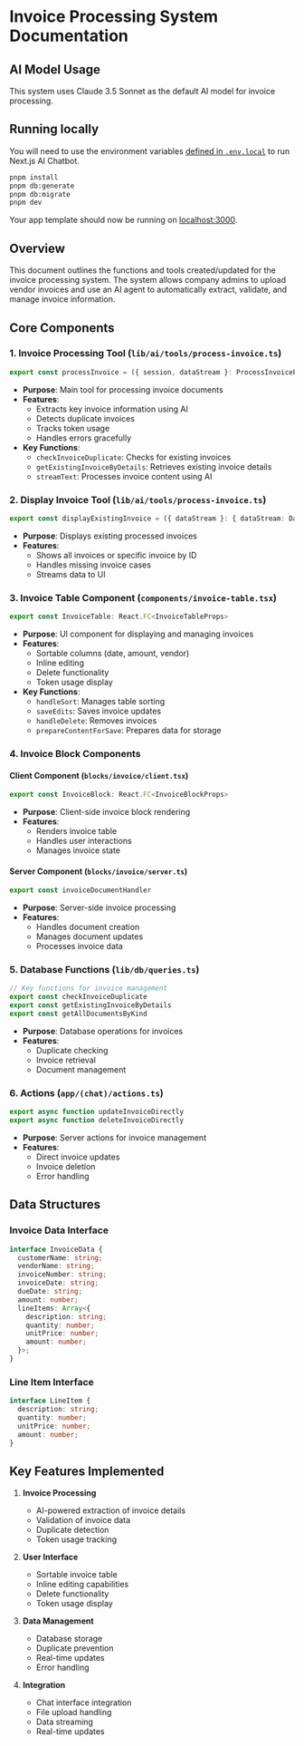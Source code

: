 # Invoice Processing System Documentation

## AI Model Usage
This system uses Claude 3.5 Sonnet as the default AI model for invoice processing. 

## Running locally

You will need to use the environment variables [defined in `.env.local`](.env.local) to run Next.js AI Chatbot. 

```bash
pnpm install
pnpm db:generate
pnpm db:migrate
pnpm dev
```

Your app template should now be running on [localhost:3000](http://localhost:3000/).

## Overview
This document outlines the functions and tools created/updated for the invoice processing system. The system allows company admins to upload vendor invoices and use an AI agent to automatically extract, validate, and manage invoice information.

## Core Components

### 1. Invoice Processing Tool (`lib/ai/tools/process-invoice.ts`)
```typescript
export const processInvoice = ({ session, dataStream }: ProcessInvoiceProps)
```
- **Purpose**: Main tool for processing invoice documents
- **Features**:
  - Extracts key invoice information using AI
  - Detects duplicate invoices
  - Tracks token usage
  - Handles errors gracefully
- **Key Functions**:
  - `checkInvoiceDuplicate`: Checks for existing invoices
  - `getExistingInvoiceByDetails`: Retrieves existing invoice details
  - `streamText`: Processes invoice content using AI

### 2. Display Invoice Tool (`lib/ai/tools/process-invoice.ts`)
```typescript
export const displayExistingInvoice = ({ dataStream }: { dataStream: DataStreamWriter })
```
- **Purpose**: Displays existing processed invoices
- **Features**:
  - Shows all invoices or specific invoice by ID
  - Handles missing invoice cases
  - Streams data to UI

### 3. Invoice Table Component (`components/invoice-table.tsx`)
```typescript
export const InvoiceTable: React.FC<InvoiceTableProps>
```
- **Purpose**: UI component for displaying and managing invoices
- **Features**:
  - Sortable columns (date, amount, vendor)
  - Inline editing
  - Delete functionality
  - Token usage display
- **Key Functions**:
  - `handleSort`: Manages table sorting
  - `saveEdits`: Saves invoice updates
  - `handleDelete`: Removes invoices
  - `prepareContentForSave`: Prepares data for storage

### 4. Invoice Block Components

#### Client Component (`blocks/invoice/client.tsx`)
```typescript
export const InvoiceBlock: React.FC<InvoiceBlockProps>
```
- **Purpose**: Client-side invoice block rendering
- **Features**:
  - Renders invoice table
  - Handles user interactions
  - Manages invoice state

#### Server Component (`blocks/invoice/server.ts`)
```typescript
export const invoiceDocumentHandler
```
- **Purpose**: Server-side invoice processing
- **Features**:
  - Handles document creation
  - Manages document updates
  - Processes invoice data

### 5. Database Functions (`lib/db/queries.ts`)
```typescript
// Key functions for invoice management
export const checkInvoiceDuplicate
export const getExistingInvoiceByDetails
export const getAllDocumentsByKind
```
- **Purpose**: Database operations for invoices
- **Features**:
  - Duplicate checking
  - Invoice retrieval
  - Document management

### 6. Actions (`app/(chat)/actions.ts`)
```typescript
export async function updateInvoiceDirectly
export async function deleteInvoiceDirectly
```
- **Purpose**: Server actions for invoice management
- **Features**:
  - Direct invoice updates
  - Invoice deletion
  - Error handling

## Data Structures

### Invoice Data Interface
```typescript
interface InvoiceData {
  customerName: string;
  vendorName: string;
  invoiceNumber: string;
  invoiceDate: string;
  dueDate: string;
  amount: number;
  lineItems: Array<{
    description: string;
    quantity: number;
    unitPrice: number;
    amount: number;
  }>;
}
```

### Line Item Interface
```typescript
interface LineItem {
  description: string;
  quantity: number;
  unitPrice: number;
  amount: number;
}
```

## Key Features Implemented

1. **Invoice Processing**
   - AI-powered extraction of invoice details
   - Validation of invoice data
   - Duplicate detection
   - Token usage tracking

2. **User Interface**
   - Sortable invoice table
   - Inline editing capabilities
   - Delete functionality
   - Token usage display

3. **Data Management**
   - Database storage
   - Duplicate prevention
   - Real-time updates
   - Error handling

4. **Integration**
   - Chat interface integration
   - File upload handling
   - Data streaming
   - Real-time updates

